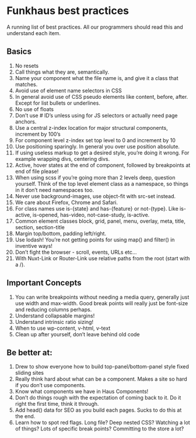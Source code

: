 # Funkhaus best practices
A running list of best practices. All our programmers should read this and understand each item.

## Basics
1.  No resets
1.  Call things what they are, semantically.
1.  Name your component what the file name is, and give it a class that matches.
1.  Avoid use of element name selectors in CSS
1.  In general avoid use of CSS pseudo elements like content, before, after. Except for list bullets or underlines.
1.  No use of floats
1.  Don’t use # ID’s unless using for JS selectors or actually need page anchors.
1.  Use a central z-index location for major structural components, increment by 100’s
1.  For component level z-index set top level to 0 and increment by 10
1.  Use positioning sparingly. In general you over use position absolute.
1.  If using useless markup to get a desired style, you’re doing it wrong. For example wrapping divs, centering divs.
1.  Active, hover states at the end of component, followed by breakpoints at end of file please!
1.  When using scss if you’re going more than 2 levels deep, question yourself. Think of the top level element class as a namespace, so things in it don’t need namespaces too.
1.  Never use background-images, use object-fit with src-set instead.
1.  We care about Firefox, Chrome and Safari.
1.  For class names use is-{state} and has-{feature} or not-{type}. Like is-active, is-opened, has-video, not-case-study, is-active.
1.  Common element classes block, grid, panel, menu, overlay, meta, title, section, section-title
1.  Margin top/bottom, padding left/right.
1.  Use lodash! You’re not getting points for using map() and filter() in inventive ways!
1.  Don’t fight the browser - scroll, events, URLs etc…
1.  With Nuxt-Link or Router-Link use relative paths from the root (start with a /).

## Important Concepts
1.  You can write breakpoints without needing a media query, generally just use width and max-width. Good break points will really just be font-size and reducing columns perhaps.
1.  Understand collapsable margins!
1.  Understand intrinsic ratio sizing!
1.  When to use wp-content, v-html, v-text
1.  Clean up after yourself, don’t leave behind old code

## Be better at:
1.  Drew to show everyone how to build top-panel/bottom-panel style fixed sliding sites
1.  Really think hard about what can be a component. Makes a site so hard if you don’t use components.
1.  Know what components we have in Haus Components!
1.  Don’t do things rough with the expectation of coming back to it. Do it right the first time, think it through.
1.  Add head() data for SEO as you build each pages. Sucks to do this at the end.
1.  Learn how to spot red flags. Long file? Deep nested CSS? Watching a lot of things? Lots of specific break points? Committing to the store a lot?
